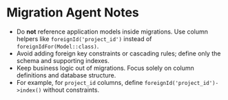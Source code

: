 # Migration Agent Notes

- Do **not** reference application models inside migrations. Use column helpers like `foreignId('project_id')` instead of `foreignIdFor(Model::class)`.
- Avoid adding foreign key constraints or cascading rules; define only the schema and supporting indexes.
- Keep business logic out of migrations. Focus solely on column definitions and database structure.
- For example, for `project_id` columns, define `foreignId('project_id')->index()` without constraints.
